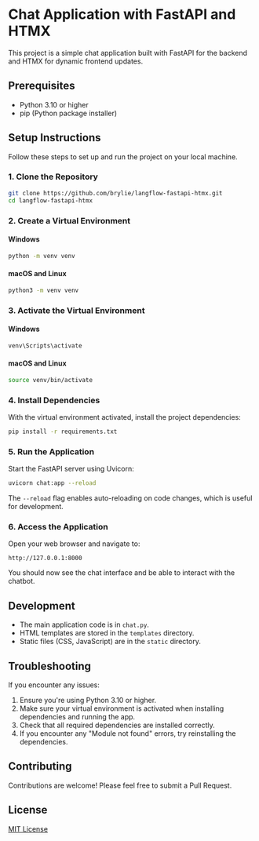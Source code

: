 # Chat Application with FastAPI and HTMX

This project is a simple chat application built with FastAPI for the backend and HTMX for dynamic frontend updates.

## Prerequisites

- Python 3.10 or higher
- pip (Python package installer)

## Setup Instructions

Follow these steps to set up and run the project on your local machine.

### 1. Clone the Repository

```bash
git clone https://github.com/brylie/langflow-fastapi-htmx.git
cd langflow-fastapi-htmx
```

### 2. Create a Virtual Environment

#### Windows
```bash
python -m venv venv
```

#### macOS and Linux
```bash
python3 -m venv venv
```

### 3. Activate the Virtual Environment

#### Windows
```bash
venv\Scripts\activate
```

#### macOS and Linux
```bash
source venv/bin/activate
```

### 4. Install Dependencies

With the virtual environment activated, install the project dependencies:

```bash
pip install -r requirements.txt
```

### 5. Run the Application

Start the FastAPI server using Uvicorn:

```bash
uvicorn chat:app --reload
```

The `--reload` flag enables auto-reloading on code changes, which is useful for development.

### 6. Access the Application

Open your web browser and navigate to:

```
http://127.0.0.1:8000
```

You should now see the chat interface and be able to interact with the chatbot.

## Development

- The main application code is in `chat.py`.
- HTML templates are stored in the `templates` directory.
- Static files (CSS, JavaScript) are in the `static` directory.

## Troubleshooting

If you encounter any issues:

1. Ensure you're using Python 3.10 or higher.
2. Make sure your virtual environment is activated when installing dependencies and running the app.
3. Check that all required dependencies are installed correctly.
4. If you encounter any "Module not found" errors, try reinstalling the dependencies.

## Contributing

Contributions are welcome! Please feel free to submit a Pull Request.

## License

[MIT License](LICENSE)
